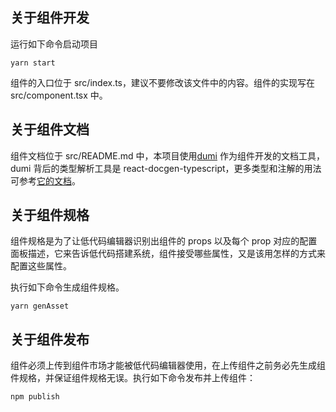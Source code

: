 ## 关于组件开发

运行如下命令启动项目

```dotnetcli
yarn start
```

组件的入口位于 src/index.ts，建议不要修改该文件中的内容。组件的实现写在 src/component.tsx 中。

## 关于组件文档

组件文档位于 src/README.md 中，本项目使用[dumi](https://d.umijs.org/zh-CN) 作为组件开发的文档工具，dumi 背后的类型解析工具是 react-docgen-typescript，更多类型和注解的用法可参考[它的文档](https://github.com/styleguidist/react-docgen-typescript#example)。

## 关于组件规格

组件规格是为了让低代码编辑器识别出组件的 props 以及每个 prop 对应的配置面板描述，它来告诉低代码搭建系统，组件接受哪些属性，又是该用怎样的方式来配置这些属性。

执行如下命令生成组件规格。

```dotnetcli
yarn genAsset
```

## 关于组件发布

组件必须上传到组件市场才能被低代码编辑器使用，在上传组件之前务必先生成组件规格，并保证组件规格无误。执行如下命令发布并上传组件：

```dotnetcli
npm publish
```